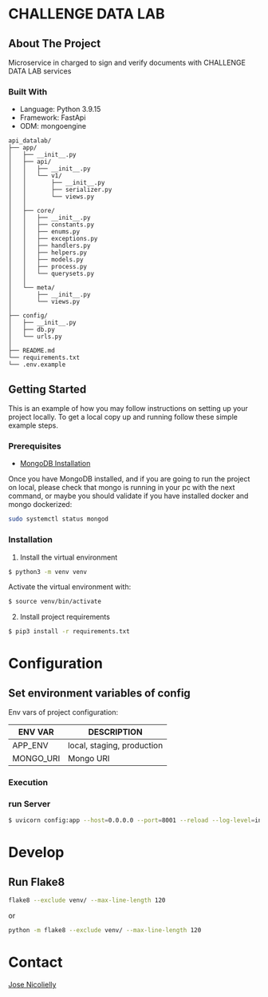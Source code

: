 # CHALLENGE DATA LAB

## About The Project

Microservice in charged to sign and verify documents with CHALLENGE DATA LAB services

### Built With
* Language: Python 3.9.15
* Framework: FastApi
* ODM: mongoengine

```
api_datalab/
├── app/
│   ├── __init__.py
│   ├── api/
│   │   ├── __init__.py
│   │   └── v1/
│   │       ├── __init__.py
│   │       ├── serializer.py
│   │       └── views.py
│   │
│   ├── core/
│   │   ├── __init__.py
│   │   ├── constants.py
│   │   ├── enums.py
│   │   ├── exceptions.py
│   │   ├── handlers.py
│   │   ├── helpers.py
│   │   ├── models.py
│   │   ├── process.py
│   │   └── querysets.py
│   │
│   └── meta/
│       ├── __init__.py
│       └── views.py
│
├── config/
│   ├── __init__.py
│   ├── db.py
│   └── urls.py
│
├── README.md
└── requirements.txt
└── .env.example
```

## Getting Started

This is an example of how you may follow instructions on setting up your project locally. To get a local copy up and running follow these simple example steps.

### Prerequisites
* [MongoDB Installation](https://docs.mongodb.com/manual/installation/)

Once you have MongoDB installed, and if you are going to run the project on local, please check that mongo
is running in your pc with the next command, or maybe you should validate if you have installed docker and mongo dockerized:

```sh
sudo systemctl status mongod
```

### Installation 

1. Install the virtual environment
```sh
$ python3 -m venv venv
```
Activate the virtual environment with:
```sh
$ source venv/bin/activate
```
2. Install project requirements
```sh
$ pip3 install -r requirements.txt
```

Configuration
=============

## Set environment variables of config

Env vars of project configuration:

ENV VAR                         |   DESCRIPTION                                     |
---                             |   ---                                             |
APP_ENV                         |   local, staging, production                      |
MONGO_URI                       |   Mongo URI                                       |

### Execution

### run Server
```sh
$ uvicorn config:app --host=0.0.0.0 --port=8001 --reload --log-level=info
```

Develop
=======

## Run Flake8

```sh
flake8 --exclude venv/ --max-line-length 120
```

or 

```sh
python -m flake8 --exclude venv/ --max-line-length 120
```

Contact
=======
[Jose Nicolielly](https://github.com/jcnil/api_datalab)
```
